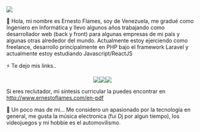 <img src="https://i.postimg.cc/dVrmw23F/Dise-o-sin-t-tulo.gif">

👋 Hola, mi nombre es Ernesto Flames, soy de Venezuela, me gradué como Ingeniero en Informática y llevo algunos años trabajando como desarrollador web (back y front) para algunas empresas de mi país y algunas otras alrededor del mundo. Actualmente estoy ejerciendo como freelance, desarrollo principalmente en PHP bajo el framework Laravel y actualmente estoy estudiando Javascript/ReactJS

⚡ Te dejo mis links..
<p align="center">
<a href="https://www.ernestoflames.com/"><img src="https://i.postimg.cc/L5y6ckcP/web.png"></a><a href="https://www.instagram.com/ernestoflames"><img src="https://i.postimg.cc/tghj3Mgc/Instagram.png"></a><a href="https://www.twitter.com/ernestoflames"><img src="https://i.postimg.cc/SQt4pKXc/Twitter-2.png"></a></p>

Si eres reclutador, mi sintesis curricular la puedes encontrar en http://www.ernestoflames.com/en-pdf

📄 Un poco mas de mi...
Me considero un apasionado por la tecnología en general, me gusta la música electronica (fui Dj por algun tiempo), los videojuegos y mi hobbie es el automovilismo.
